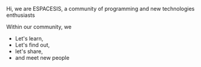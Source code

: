 
Hi, we are ESPACESIS, a community of programming and new technologies enthusiasts

Within our community, we

- Let's learn,
- Let's find out,
- let's share,
- and meet new people


<img src=""/>
<!---
Espace-Esis/Espace-Esis is a ✨ special ✨ repository because its `README.md` (this file) appears on your GitHub profile.
You can click the Preview link to take a look at your changes.
--->
